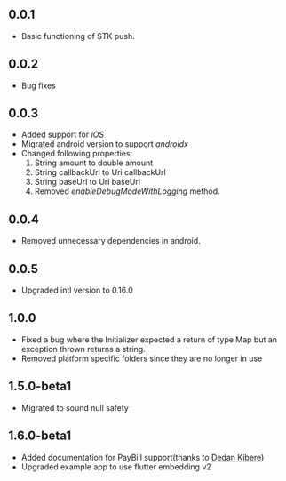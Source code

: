 ## 0.0.1

* Basic functioning of STK push.
## 0.0.2
* Bug fixes
## 0.0.3
* Added support for *iOS*
* Migrated android version to support *androidx*
* Changed following properties:
    1. String amount to double amount
    2. String callbackUrl to Uri callbackUrl
    3. String baseUrl to Uri baseUri
    3. Removed _enableDebugModeWithLogging_ method.

## 0.0.4
* Removed unnecessary dependencies in android.

## 0.0.5
* Upgraded intl version to 0.16.0

## 1.0.0
* Fixed a bug where the Initializer expected a return of type Map but
an exception thrown returns a string.
* Removed platform specific folders since they are no longer in use

## 1.5.0-beta1
* Migrated to sound null safety

## 1.6.0-beta1
* Added documentation for PayBill support(thanks to [Dedan Kibere](https://github.com/ndungudedan))
* Upgraded example app to use flutter embedding v2
